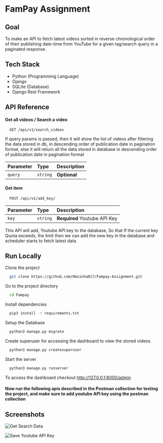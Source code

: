 
# FamPay Assignment

## Goal

To make an API to fetch latest videos sorted in reverse chronological order of their publishing date-time from YouTube for a given tag/search query in a paginated response.


## Tech Stack
- Python (Programming Language)
 - Django
 - SQLite (Database)
 - Django Rest Framework


## API Reference

#### Get all videos / Search a video

```http
  GET /api/v1/search_videos
```
If query params is passed, then it will show the list of videos after filtering the data stored in db, in descending order of publication date in pagination format, else it will return all the data stored in database in descending order of publication date in pagination format

| Parameter | Type     | Description                |
| :-------- | :------- | :------------------------- |
| `query` | `string` | **Optional** |



#### Get item

```http
  POST /api/v1/add_key/
```

| Parameter | Type     | Description                       |
| :-------- | :------- | :-------------------------------- |
| `key`      | `string` | **Required** Youtube API Key |

This API will add, Youtube API key to the database, So that If the current key Quota exceeds, the limit then we can add the new key in the database and scheduler starts to fetch latest data

## Run Locally

Clone the project

```bash
  git clone https://github.com/Omsinha017/Fampay-Assignment.git
```

Go to the project directory

```bash
  cd Fampay
```

Install dependencies

```bash
  pip3 install -r requirements.txt
```

Setup the Database
```bash
  python3 manage.py migrate
```

Create superuser for accessing the dashboard to view the stored videos

```bash
  python3 manage.py createsuperuser
```

Start the server

```bash
  python3 manage.py runserver
```

To access the dashboard checkout http://127.0.0.1:8000/admin

#### Now run the following apis described in the Postman collection for testing the project, and make sure to add youtube API key using the postman collection

## Screenshots

![Get Search Data](https://drive.google.com/uc?export=view&id=1F1ySmkRaM3_1ZZgc3gTs5DE0Q_aUfriC)


![Save Youtube API Key](https://drive.google.com/uc?export=view&id=1NvKj2WwiSGj7qqRJ_k1WP_jSZEHjT2u8)

